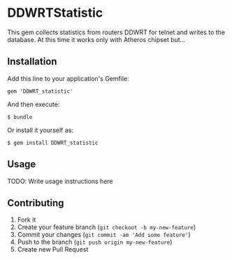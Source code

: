 # DDWRTStatistic

This gem collects statistics from routers DDWRT for telnet and writes to the database.
At this time it works only with Atheros chipset but...

## Installation

Add this line to your application's Gemfile:

    gem 'DDWRT_statistic'

And then execute:

    $ bundle

Or install it yourself as:

    $ gem install DDWRT_statistic

## Usage

TODO: Write usage instructions here

## Contributing

1. Fork it
2. Create your feature branch (`git checkout -b my-new-feature`)
3. Commit your changes (`git commit -am 'Add some feature'`)
4. Push to the branch (`git push origin my-new-feature`)
5. Create new Pull Request
